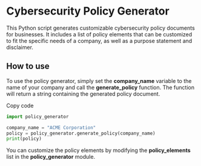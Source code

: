 # Cybersecurity Policy Generator
This Python script generates customizable cybersecurity policy documents for businesses. It includes a list of policy elements that can be customized to fit the specific needs of a company, as well as a purpose statement and disclaimer.

## How to use
To use the policy generator, simply set the **company_name** variable to the name of your company and call the **generate_policy** function. The function will return a string containing the generated policy document.

Copy code
```python
import policy_generator

company_name = "ACME Corporation"
policy = policy_generator.generate_policy(company_name)
print(policy)
```

You can customize the policy elements by modifying the **policy_elements** list in the **policy_generator** module.
